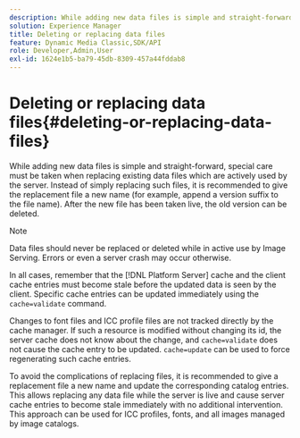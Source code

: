```yaml
---
description: While adding new data files is simple and straight-forward, special care must be taken when replacing existing data files which are actively used by the server. Instead of simply replacing such files, it is recommended to give the replacement file a new name (for example, append a version suffix to the file name). After the new file has been taken live, the old version can be deleted.
solution: Experience Manager
title: Deleting or replacing data files
feature: Dynamic Media Classic,SDK/API
role: Developer,Admin,User
exl-id: 1624e1b5-ba79-45db-8309-457a44fddab8
---
```

# Deleting or replacing data files{#deleting-or-replacing-data-files}

While adding new data files is simple and straight-forward, special care must be taken when replacing existing data files which are actively used by the server. Instead of simply replacing such files, it is recommended to give the replacement file a new name (for example, append a version suffix to the file name). After the new file has been taken live, the old version can be deleted.

>[!NOTE]
>
>Data files should never be replaced or deleted while in active use by Image Serving. Errors or even a server crash may occur otherwise.

In all cases, remember that the [!DNL Platform Server] cache and the client cache entries must become stale before the updated data is seen by the client. Specific cache entries can be updated immediately using the `cache=validate` command.

Changes to font files and ICC profile files are not tracked directly by the cache manager. If such a resource is modified without changing its id, the server cache does not know about the change, and `cache=validate` does not cause the cache entry to be updated. `cache=update` can be used to force regenerating such cache entries.

To avoid the complications of replacing files, it is recommended to give a replacement file a new name and update the corresponding catalog entries. This allows replacing any data file while the server is live and cause server cache entries to become stale immediately with no additional intervention. This approach can be used for ICC profiles, fonts, and all images managed by image catalogs.
